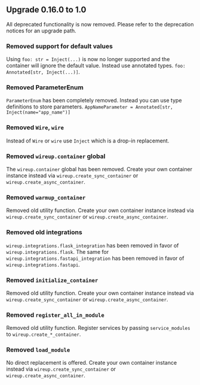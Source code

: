 ## Upgrade 0.16.0 to 1.0

All deprecated functionality is now removed. Please refer to the deprecation notices for an upgrade path.

### Removed support for default values

Using `foo: str = Inject(...)` is now no longer supported and the container will ignore the default value. Instead use annotated types. `foo: Annotated[str, Inject(...)]`.

### Removed ParameterEnum

`ParameterEnum` has been completely removed. Instead you can use type definitions to store parameters. `AppNameParameter = Annotated[str, Inject(name="app_name")]`

### Removed `Wire`, `wire`

Instead of `Wire` or `wire` use `Inject` which is a drop-in replacement.

### Removed `wireup.container` global

The `wireup.container` global has been removed. Create your own container instance instead via `wireup.create_sync_container` or `wireup.create_async_container`.

### Removed `warmup_container`

Removed old utility function. Create your own container instance instead via `wireup.create_sync_container` or `wireup.create_async_container`.

### Removed old integrations

`wireup.integrations.flask_integration` has been removed in favor of `wireup.integrations.flask`.
The same for `wireup.integrations.fastapi_integration` has been removed in favor of `wireup.integrations.fastapi`.

### Removed `initialize_container`

Removed old utility function. Create your own container instance instead via `wireup.create_sync_container` or `wireup.create_async_container`.

### Removed `register_all_in_module`

Removed old utility function. Register services by passing `service_modules` to `wireup.create_*_container`.


### Removed `load_module`

No direct replacement is offered. Create your own container instance instead via `wireup.create_sync_container` or `wireup.create_async_container`.